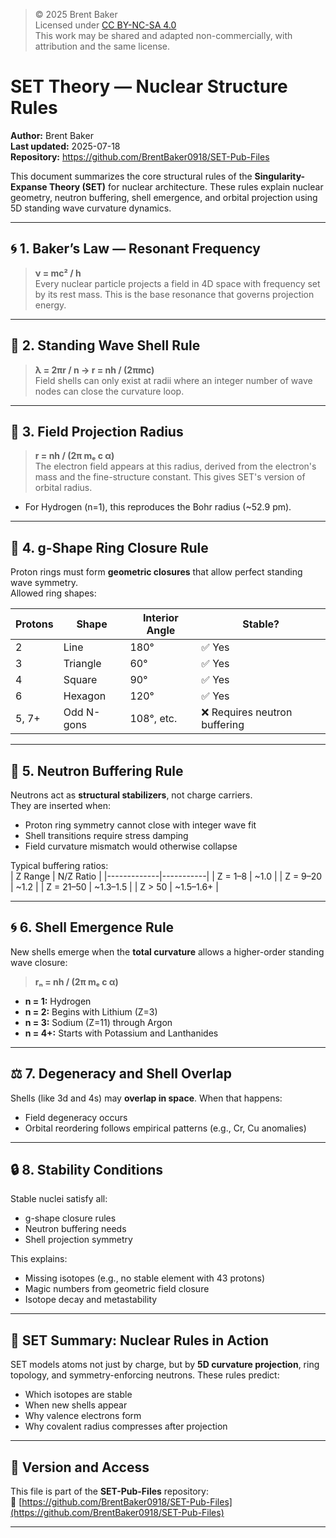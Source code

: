 > © 2025 Brent Baker  
> Licensed under [CC BY-NC-SA 4.0](https://creativecommons.org/licenses/by-nc-sa/4.0/)  
> This work may be shared and adapted non-commercially, with attribution and the same license.

# SET Theory — Nuclear Structure Rules  
**Author:** Brent Baker  
**Last updated:** 2025-07-18  
**Repository:** https://github.com/BrentBaker0918/SET-Pub-Files  

This document summarizes the core structural rules of the **Singularity-Expanse Theory (SET)** for nuclear architecture. These rules explain nuclear geometry, neutron buffering, shell emergence, and orbital projection using 5D standing wave curvature dynamics.  

---

## 🌀 1. Baker’s Law — Resonant Frequency  
> **ν = mc² / h**  
Every nuclear particle projects a field in 4D space with frequency set by its rest mass. This is the base resonance that governs projection energy.

---

## 📏 2. Standing Wave Shell Rule  
> **λ = 2πr / n → r = nh / (2πmc)**  
Field shells can only exist at radii where an integer number of wave nodes can close the curvature loop.

---

## 📐 3. Field Projection Radius  
> **r = nh / (2π mₑ c α)**  
The electron field appears at this radius, derived from the electron's mass and the fine-structure constant. This gives SET's version of orbital radius.  

- For Hydrogen (n=1), this reproduces the Bohr radius (~52.9 pm).

---

## 🧩 4. g-Shape Ring Closure Rule  
Proton rings must form **geometric closures** that allow perfect standing wave symmetry.  
Allowed ring shapes:

| Protons | Shape    | Interior Angle | Stable?     |
|---------|----------|----------------|-------------|
| 2       | Line     | 180°           | ✅ Yes      |
| 3       | Triangle | 60°            | ✅ Yes      |
| 4       | Square   | 90°            | ✅ Yes      |
| 6       | Hexagon  | 120°           | ✅ Yes      |
| 5, 7+   | Odd N-gons | 108°, etc.  | ❌ Requires neutron buffering |

---

## 🧱 5. Neutron Buffering Rule  
Neutrons act as **structural stabilizers**, not charge carriers.  
They are inserted when:
- Proton ring symmetry cannot close with integer wave fit
- Shell transitions require stress damping
- Field curvature mismatch would otherwise collapse  

Typical buffering ratios:  
| Z Range     | N/Z Ratio |
|-------------|-----------|
| Z = 1–8     | ~1.0      |
| Z = 9–20    | ~1.2      |
| Z = 21–50   | ~1.3–1.5  |
| Z > 50      | ~1.5–1.6+ |

---

## 🌀 6. Shell Emergence Rule  
New shells emerge when the **total curvature** allows a higher-order standing wave closure:  
> **rₙ = nh / (2π mₑ c α)**

- **n = 1:** Hydrogen
- **n = 2:** Begins with Lithium (Z=3)
- **n = 3:** Sodium (Z=11) through Argon
- **n = 4+:** Starts with Potassium and Lanthanides

---

## ⚖️ 7. Degeneracy and Shell Overlap  
Shells (like 3d and 4s) may **overlap in space**. When that happens:
- Field degeneracy occurs
- Orbital reordering follows empirical patterns (e.g., Cr, Cu anomalies)

---

## 🔒 8. Stability Conditions  
Stable nuclei satisfy all:
- g-shape closure rules
- Neutron buffering needs
- Shell projection symmetry

This explains:
- Missing isotopes (e.g., no stable element with 43 protons)
- Magic numbers from geometric field closure
- Isotope decay and metastability

---

## 🧠 SET Summary: Nuclear Rules in Action  
SET models atoms not just by charge, but by **5D curvature projection**, ring topology, and symmetry-enforcing neutrons. These rules predict:
- Which isotopes are stable
- When new shells appear
- Why valence electrons form
- Why covalent radius compresses after projection

---

## 📂 Version and Access  
This file is part of the **SET-Pub-Files** repository:  
📎 [https://github.com/BrentBaker0918/SET-Pub-Files](https://github.com/BrentBaker0918/SET-Pub-Files)

---

